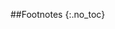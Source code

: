 ##Footnotes
{:.no_toc}

[^1]: This figure is an early estimate of the cost of future assisted digital provision and will be revised as services become digital by default. Note that the potential saving from reducing non-digital contact is not equal to the total potential saving suggested in the [Digital Efficiency Report](/digital/efficiency/). This is due to the increased use of digital channels.

[^2]: When services have become digital by default, we expect levels of digital usage to increase, with assisted digital requirements correspondingly reducing. On average, a typical service with mainstream users is expected to reach 80% digital take-up, based on previous case studies of digital transformation, leaving 20% requiring assisted digital provision. A typical service with less digitally capable users is expected to have a 50% digital take-up, and this is a very conservative estimate. At least 85% of businesses would be expected to be online and able to use these services without support, again based on previous case studies of digital transformation. If services are not simple and straightforward enough, then more users will need assisted digital support and, as this support is more expensive than digital self-service, there is a need to ensure services can be used by everyone who is online.

[^3]: Settlements with populations of 10,000 and under

[^4]: Defra [Statistical Digest of Rural England 2012](http://www.defra.gov.uk/publications/2012/09/25/pb13820-stats-digest-rural-england/)

[^5]: Assisted digital does not include the elements of
	otherwise digital services that, for legal or security reasons,
	currently need to be done offline and may still need to be done offline
	in future by all users, regardless of their digital capability (e.g.
	providing wet signatures, providing original documents and collecting
	biometric data).

[^6]: When services have become digital by default, we
	expect levels of digital usage to increase, with assisted digital
	requirements correspondingly reducing. On average, a typical service
	with mainstream users is expected to reach 80% digital take up, based on
	previous case studies of digital transformation, leaving 20% requiring
	assisted digital provision. A typical service with less-digitally
	capable users is expected to have a 50% digital take-up, and this is a
	very conservative estimate. At least 85% of businesses would be expected
	to be online and able to use these services without support, again based
	on previous case studies of digital transformation. If services are not
	simple and straightforward enough, then more users will need assisted
	digital support and, as this support is more expensive than digital
	self-service, there is a need to ensure services can be used by everyone
	who is online.

[^7]: Note that the potential saving from reducing
	non-digital contact is not equal to the total potential saving suggested
	in the [Digital Efficiency Report](/digital/efficiency/). This is due to the increased use of
digital channels.

[^8]: These assumptions are made based on the [Digital Landscape Research](/digital/research/)
